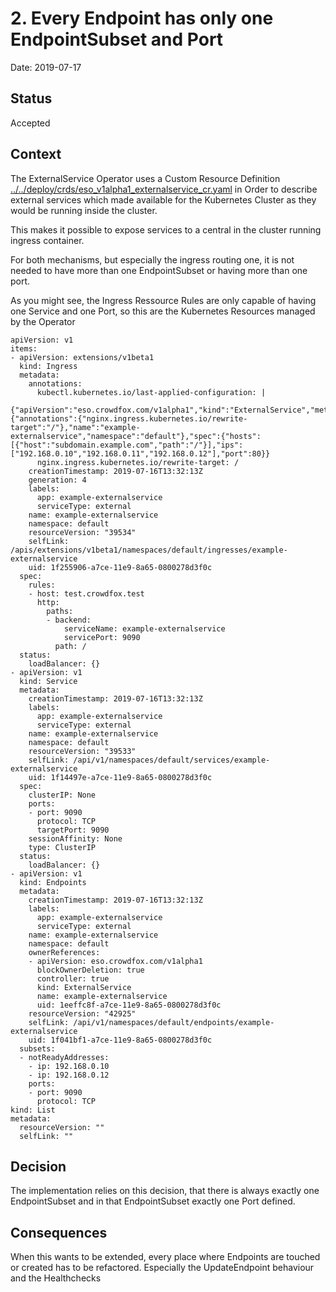 # 2. Every Endpoint has only one EndpointSubset and Port

Date: 2019-07-17

## Status

Accepted

## Context

The ExternalService Operator uses a Custom Resource Definition [../../deploy/crds/eso_v1alpha1_externalservice_cr.yaml]() in Order to describe external services which made available for the Kubernetes Cluster as they would be running inside the cluster.

This makes it possible to expose services to a central in the cluster running ingress container.

For both mechanisms, but especially the ingress routing one, it is not needed to have more than one EndpointSubset or having more than one port.

As you might see, the Ingress Ressource Rules are only capable of having one Service and one Port, so this are the Kubernetes Resources managed by the Operator
```
apiVersion: v1
items:
- apiVersion: extensions/v1beta1
  kind: Ingress
  metadata:
    annotations:
      kubectl.kubernetes.io/last-applied-configuration: |
        {"apiVersion":"eso.crowdfox.com/v1alpha1","kind":"ExternalService","metadata":{"annotations":{"nginx.ingress.kubernetes.io/rewrite-target":"/"},"name":"example-externalservice","namespace":"default"},"spec":{"hosts":[{"host":"subdomain.example.com","path":"/"}],"ips":["192.168.0.10","192.168.0.11","192.168.0.12"],"port":80}}
      nginx.ingress.kubernetes.io/rewrite-target: /
    creationTimestamp: 2019-07-16T13:32:13Z
    generation: 4
    labels:
      app: example-externalservice
      serviceType: external
    name: example-externalservice
    namespace: default
    resourceVersion: "39534"
    selfLink: /apis/extensions/v1beta1/namespaces/default/ingresses/example-externalservice
    uid: 1f255906-a7ce-11e9-8a65-0800278d3f0c
  spec:
    rules:
    - host: test.crowdfox.test
      http:
        paths:
        - backend:
            serviceName: example-externalservice
            servicePort: 9090
          path: /
  status:
    loadBalancer: {}
- apiVersion: v1
  kind: Service
  metadata:
    creationTimestamp: 2019-07-16T13:32:13Z
    labels:
      app: example-externalservice
      serviceType: external
    name: example-externalservice
    namespace: default
    resourceVersion: "39533"
    selfLink: /api/v1/namespaces/default/services/example-externalservice
    uid: 1f14497e-a7ce-11e9-8a65-0800278d3f0c
  spec:
    clusterIP: None
    ports:
    - port: 9090
      protocol: TCP
      targetPort: 9090
    sessionAffinity: None
    type: ClusterIP
  status:
    loadBalancer: {}
- apiVersion: v1
  kind: Endpoints
  metadata:
    creationTimestamp: 2019-07-16T13:32:13Z
    labels:
      app: example-externalservice
      serviceType: external
    name: example-externalservice
    namespace: default
    ownerReferences:
    - apiVersion: eso.crowdfox.com/v1alpha1
      blockOwnerDeletion: true
      controller: true
      kind: ExternalService
      name: example-externalservice
      uid: 1eeffc8f-a7ce-11e9-8a65-0800278d3f0c
    resourceVersion: "42925"
    selfLink: /api/v1/namespaces/default/endpoints/example-externalservice
    uid: 1f041bf1-a7ce-11e9-8a65-0800278d3f0c
  subsets:
  - notReadyAddresses:
    - ip: 192.168.0.10
    - ip: 192.168.0.12
    ports:
    - port: 9090
      protocol: TCP
kind: List
metadata:
  resourceVersion: ""
  selfLink: ""
```


## Decision

The implementation relies on this decision, that there is always exactly one EndpointSubset and in that EndpointSubset exactly one Port defined.

## Consequences

When this wants to be extended, every place where Endpoints are touched or created has to be refactored. Especially the UpdateEndpoint behaviour and the Healthchecks
